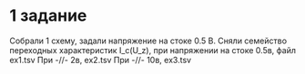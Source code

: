 # 1 задание

Собрали 1 схему, задали напряжение на стоке 0.5 В. 
Сняли семейство переходных характеристик I_c(U_z), при напряжении на стоке 0.5в, файл ex1.tsv
При -//- 2в, ex2.tsv
При -//- 10в, ex3.tsv